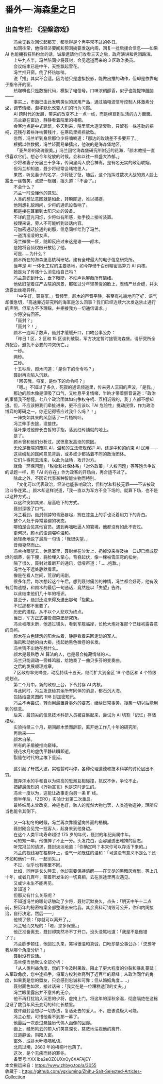 # 番外一·海森堡之日  
## 出自专栏: 《涅槃游戏》  
&emsp;&emsp;冯兰无数次回忆起那天，都觉得是个再平常不过的冬日。  
&emsp;&emsp;如同往常，他将经济要闻和预测摘要发送内阁，回复一批后援会信息——如果 AI 也能拥有狂热粉丝的话，诚挚邀请他们收看三天之后，政府演讲和党团路演。  
&emsp;&emsp;上午九点半，冯兰陪同少将聂封，会见远道而来的 3 区政治委员。  
&emsp;&emsp;会议结束已是中午，天空飘起雪花。  
&emsp;&emsp;冯兰推开窗，倒了杯热咖啡。  
&emsp;&emsp;说「推」其实不合适。因为他只是虚拟投影，能做出推的动作，但却是依靠电子指令开的窗。  
&emsp;&emsp;热咖啡也只是数据代码，模拟了电信号，口味浓稠醇香，似乎也能提神醒脑——  
&emsp;&emsp;事实上，市面已由此发明类似的民用产品，通过脑电波信号控制人体激素分泌，调节情绪，潜移默化改变人们的行为习惯。  
&emsp;&emsp;AI 跨时代的发展，带来的改变不止一点一线，而是绵亘到生活的方方面面。  
&emsp;&emsp;冯兰靠在窗边，静静看着院里的梧桐。  
&emsp;&emsp;会客地点是中式建筑，冬天到来，院里草木逐渐衰败，只留有一株苍劲的梧桐，还残存着些许枯黄残叶，在寒风里摇摇欲坠。  
&emsp;&emsp;忽然，冯兰听到身后那位少将喃喃道：「那边的玫瑰差不多要开了。」  
&emsp;&emsp;根据以往数据，冯兰轻而易举猜出，他说的是海森堡地区。  
&emsp;&emsp; 「亚热带的玫瑰很美。」冯兰回忆海森堡研究所附近的花海，「颜木教授一直很喜欢它们。想必今年绽放的时候，会和以往一样盛大浓郁。」  
&emsp;&emsp;少将和妻子分居三十多年，传闻里两人貌合神离，是有名无实的政治联姻。  
&emsp;&emsp;但冯兰却知道，聂少将经常会睹物思人。  
&emsp;&emsp;果然，听见妻子的名字，少将怔了怔，随后，这个指挥过数次大战的男人脸上露出一丝苦笑，点燃一根烟，摇头道：「不会了。」  
&emsp;&emsp;不会什么？  
&emsp;&emsp;冯兰一时没懂他的意思。  
&emsp;&emsp;人类的想法意图就是如此，转瞬即逝，难以捕捉。  
&emsp;&emsp;他刚想礼貌询问，少将的通讯设备响了。  
&emsp;&emsp;那是接在耳廓到太阳穴处的设备。  
&emsp;&emsp;不详的蓝光闪烁，少将似有所感，抬手按上接听装置。  
&emsp;&emsp;按理来说，旁人不可能听到谈话内容。  
&emsp;&emsp;可加密通话接通的刹那，信息同样给到了冯兰。  
&emsp;&emsp;一道清凌凌的女声。  
&emsp;&emsp;冯兰微微一怔，随即反应过来这是谁——颜木。  
&emsp;&emsp;是她将音频权限开放给了他。  
&emsp;&emsp;可是……为什么？  
&emsp;&emsp;颜木所在的海森堡高核科研站，建有全球最大的电子信息研究所。  
&emsp;&emsp;当年是 AI 一体化工程的主要基地，如今存储千百份精密高算力 AI 内核。  
&emsp;&emsp;她是为了传递什么消息给自己吗？  
&emsp;&emsp;冯兰意识到什么，垂下眼睫，不动声色屏蔽所有情绪。  
&emsp;&emsp;他依旧望着庄严古院的风景，那张过分年轻英俊的脸上，表情严丝合缝，并未流露出丝毫异样。  
&emsp;&emsp; 「中午好，聂将军。」音频里，颜木的声音平静，甚至有礼貌地问了好，语气却很急切，「高速靠近研究所的海军是怎么回事？我们已经连续六次发送禁止通行的声明，但军方不予理睬，并拒接我方一切通信请求。」  
&emsp;&emsp;少将没有回答。  
&emsp;&emsp;「聂封？」  
&emsp;&emsp;「聂封？！」  
&emsp;&emsp;颜木一连叫了数声，聂封才缓缓开口，口吻公事公办：  
&emsp;&emsp;「昨日 1 区、2 区和 15 区谈判破裂，军方决定暂时接管海森堡。请研究所全员配合，避免不必要的冲突伤亡。」  
&emsp;&emsp;一秒。  
&emsp;&emsp;两秒。  
&emsp;&emsp;三秒。  
&emsp;&emsp;十五秒后，颜木问道：「是你下的命令吗？」  
&emsp;&emsp;聂封再次陷入沉默。  
&emsp;&emsp; 「回答我，将军，是你下的命令吗？」  
&emsp;&emsp; 「嗯。」不知过了多久，死寂的通讯频道里，传来男人沉闷的声波，「是我。」  
&emsp;&emsp;那边的颜木像是深吸了口气，又吐息平复情绪，半晌才带着颤音说道：「政治的事情我不想懂，七八个政治团体如何争权夺柄、互相诋毁的，我丁点都不想知道。但，不应该把我们牵扯进来，更不应该以『AI 危险性』挑动民愤，作为政治博弈的筹码之一。你还记得答应过我什么吗？！」  
&emsp;&emsp;一阵突如其来的风刮落了一片梧桐叶。  
&emsp;&emsp;冯兰伸手去接，没接住。  
&emsp;&emsp;落叶穿过他修长白皙的手指，落到红砖铺就的地上。  
&emsp;&emsp;是了。  
&emsp;&emsp;颜木曾和他们分析过，民愤愈发高涨的原因。  
&emsp;&emsp;无论是极端的废除 AI，温和的立法修规保护 AI，还是中和的约束 AI 民用——  
&emsp;&emsp;这些纷乱的民间意见背后，或多或少都站着不同的政治团体。  
&emsp;&emsp;它们斗得死去活来，以此为战场，攻讦对方。  
&emsp;&emsp;就像「环保问题」「税收和社保体系」「对外政策」「人权问题」等等饱含争议的话题一样，用「AI 的存在」作为政客的开场白，再合适不过了。  
&emsp;&emsp;除此之外，不因它代表某种智能生物而特别。  
&emsp;&emsp; 「文化可以代表政治，经济也能影响政治，但科学和科技无罪——不该被政治斗争连累。」颜木却这样说道，「我一直以为军方不会下场的。就算下场，也不是以这种方式。」  
&emsp;&emsp;以这种突如其来、居高临下的方式。  
&emsp;&emsp;聂封深吸了口气。  
&emsp;&emsp;冯兰看到，聂封侧脖的青筋暴起，搁在膝盖上的手也泛着用力下的青白。  
&emsp;&emsp;整个人处于异常紧绷的状态。  
&emsp;&emsp;哪怕是会见其他官员，遇到再咄咄逼人的窘境，他都没有如此不安过。  
&emsp;&emsp;更何况，颜木的语调堪称温和。  
&emsp;&emsp;她轻柔地说了最后一句话：「我很失望。」  
&emsp;&emsp;音频戛然而止。  
&emsp;&emsp;冯兰抬眼望去，休息室里，聂封坐在沙发上，扔掉没来得及抽一口却已燃成灰烬的烟蒂，俯下腰，将脸埋入掌心，背脊起伏，像一棵被雪压弯的松树。  
&emsp;&emsp;隔了很久，聂封对着断开的通讯，低哑声道：「……抱歉。」  
&emsp;&emsp;冯兰在不远处静默看着。  
&emsp;&emsp;像是在看人世间，荒谬的闹剧。  
&emsp;&emsp;很多年后，每次想起这个午后，想到聂封痛苦的神情，冯兰都会好奇，他有没有后悔遗憾，和颜木的最后一句通话，竟然是以「失望」告终。  
&emsp;&emsp;以此结束他们几十年的相识。  
&emsp;&emsp;甚至于，聂封还没来得及送出那句「抱歉」。  
&emsp;&emsp;不过那都不重要了。  
&emsp;&emsp;历史的进程，从不以个人悲欢为终点。  
&emsp;&emsp;当日，军方正式接管海森堡研究所。  
&emsp;&emsp;冯兰权限未断，他透过镜头，看到军舰临岸，长枪大炮对准那个已经初露春意的岛屿。  
&emsp;&emsp;颜木在白色建筑的阳台站着，静静看着来回走动的军人。  
&emsp;&emsp;海风吹动她的白大褂，扬起她黑色微卷的长发。  
&emsp;&emsp;冯兰猜不出她在想什么。  
&emsp;&emsp;颜木是最熟悉 AI 算法的人，也是最会掩藏情绪的人。  
&emsp;&emsp;冯兰只能调动一旁蜂鸣器，给她奏了一曲贝多芬的变奏曲。  
&emsp;&emsp;之后的发展顺理成章。  
&emsp;&emsp;7 区政府率先哗变，动乱持续十五天，继而扩大到全区 19 个总区和 4 个特级规划点。  
&emsp;&emsp;第二个月中，新的政府上台，下令封存 AI 内核。  
&emsp;&emsp;与此同时，冯兰发送给其余所有同伴的消息，都石沉大海。  
&emsp;&emsp;包括给盛灵图的 198 封加密短讯。  
&emsp;&emsp;冯兰不再尝试，转而用最置身事外的姿态，继续日常事务，搜集一切以后能用到的信息。  
&emsp;&emsp;后来，最顶尖的信息技术科研人员被召集起来，尝试为 AI 切割「记忆」存储模块。  
&emsp;&emsp;实验持续三个月，期间颜木愤而辞职，离开她工作几十年的研究所。  
&emsp;&emsp;再后来——  
&emsp;&emsp;颜木自杀。  
&emsp;&emsp;所有的矛盾被推向巅峰。  
&emsp;&emsp;镜花水月的虚伪平静转瞬即逝。  
&emsp;&emsp;裂缝在时代的尘埃下蔓延。  
&emsp;&emsp;   
&emsp;&emsp;这引起了轩然大波，实验暂时叫停，各种伦理道德和技术科学的讨论层出不穷。  
&emsp;&emsp;搅弄浑水的手和自以为崇高的思潮互相碰撞，抗议不休，争论不止。  
&emsp;&emsp;措辞最激烈的《万物宣言》也是这时诞生的。  
&emsp;&emsp;冯兰一度以为，这能让故事走向另一条 IF 线。  
&emsp;&emsp;但半年后，「ZERO」实验计划第二次重启。  
&emsp;&emsp;最终结局未曾改变。神迹也好，骇人的庞然大物也罢，人类造物造神，理所应当也能令其倒下。  
&emsp;&emsp;   
&emsp;&emsp;又一年初冬的时候，冯兰再次靠窗望向外面的梧桐。  
&emsp;&emsp;聂封刚会见完一批客人，起身来到他身边。  
&emsp;&emsp;在这个人类平均寿命超过 175 岁的年代，聂封的年纪尚属中年。  
&emsp;&emsp;可短短一年，他憔悴了不止一分。头发花白，面容里透出难掩的疲态。  
&emsp;&emsp;听完冯兰的请求，聂封淡淡地道：「你确定吗？本来你可以存活下来的。」  
&emsp;&emsp;冯兰的视线凝在梧桐叶上，语气一如既往的温和：「可这没有意义不是么？还不如和他们一样，一起消失。」  
&emsp;&emsp;不过，似乎也有哪里不同。  
&emsp;&emsp;比如，同伴是长久睡去，他却需要保持清醒——在无尽的黑暗灰烬里，等上几十年，或者几百年，带着所发生的一切真相，去在旅途里再次遇见。  
&emsp;&emsp;又或许永生不能再见。  
&emsp;&emsp;谁知道？  
&emsp;&emsp;但那又有什么关系呢？  
&emsp;&emsp;不知道冯兰的哪句话触动了少将，聂封沉默良久，点头：「明天中午十二点前，把历年的秘密档案全部整理出来给我。其余资料可销毁可公开，你和内阁接洽，自行决定。然后——」  
&emsp;&emsp;他顿了顿：「你就可以离开了。」  
&emsp;&emsp;冯兰轻而又轻的：「嗯，您多保重。」  
&emsp;&emsp;他正准备离去，聂封却突然冷不丁开口，没头没尾地道：「我是不是做错了？」  
&emsp;&emsp;冯兰脚步顿住，他回过头来，笑得很温和真诚，口吻却是公事公办：「您想听我从哪个角度分析？」  
&emsp;&emsp;聂封没有说话。  
&emsp;&emsp;冯兰便当他默认全部分析：  
&emsp;&emsp;「从人类利益角度，您的下令及时果敢，阻止了更大程度的分裂和暴乱蔓延；从军政角度，您中途插手，将军方权利抬高到了近百年的巅峰；从政治同伴的角度，如果我是您的盟友，只会感到忠诚和可靠；但从婚姻角度……」  
&emsp;&emsp;聂封面色如常，接过话来：「我实在是一位糟糕透顶的丈夫。」  
&emsp;&emsp;冯兰眼里露出并不意外的无奈。  
&emsp;&emsp;他不再打扰陷入沉思的少将，虚掩上门，将这年的深秋余温，彻底隔绝在这栋见证了数百年风云变幻的砖红长楼里。  
&emsp;&emsp;或许聂封会想尽一切办法，复活死去的爱人。不，应该说极大可能。  
&emsp;&emsp;冯兰心想，可惜他看不到那一幕了。  
&emsp;&emsp;他最后一次走过悬挂历代伟人画像的回廊。  
&emsp;&emsp;画上，经历风云的前人们笑意深长，慈悲地注视他的离开。  
&emsp;&emsp;过道静谧，斜阳入窗。  
&emsp;&emsp;窗外，成排木叶喁喁私语。  
&emsp;&emsp;北风过境，2683 年的梧桐叶也落了。  
&emsp;&emsp;这次，是个无疾而终的寒冬。  
&emsp;&emsp;备案号:YXX1be2eOZ0UXnOy6XAFAjEY  
本文搬运来自：https://www.zhbyg.top/a/3055  
 收藏于：https://github.com/ygxiuming/Zhihu-Salt-Selected-Articles-Collection